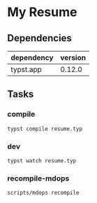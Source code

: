 # My Resume

## Dependencies

| dependency | version |
|------------|---------|
| typst.app  | 0.12.0  |


## Tasks

### compile

```shell
typst compile resume.typ
```

### dev

```shell
typst watch resume.typ
```

### recompile-mdops

```shell
scripts/mdops recompile
```
